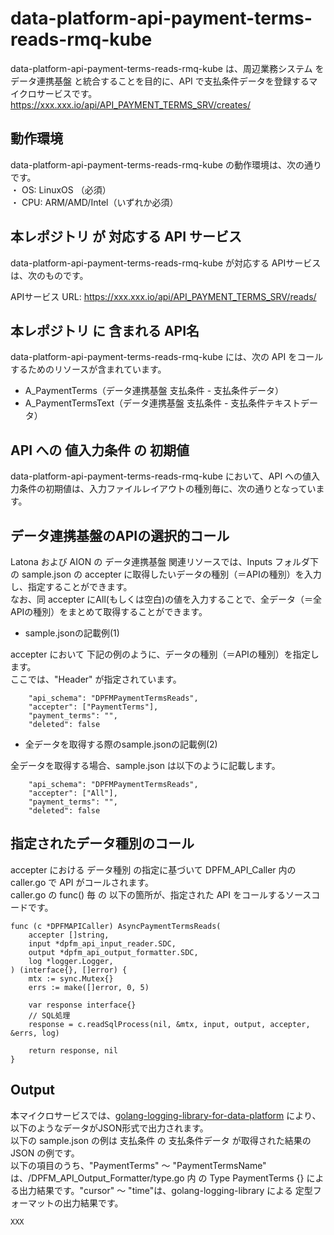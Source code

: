 # data-platform-api-payment-terms-reads-rmq-kube

data-platform-api-payment-terms-reads-rmq-kube は、周辺業務システム を データ連携基盤 と統合することを目的に、API で支払条件データを登録するマイクロサービスです。  
https://xxx.xxx.io/api/API_PAYMENT_TERMS_SRV/creates/

## 動作環境

data-platform-api-payment-terms-reads-rmq-kube の動作環境は、次の通りです。  
・ OS: LinuxOS （必須）  
・ CPU: ARM/AMD/Intel（いずれか必須）  


## 本レポジトリ が 対応する API サービス
data-platform-api-payment-terms-reads-rmq-kube が対応する APIサービス は、次のものです。

APIサービス URL: https://xxx.xxx.io/api/API_PAYMENT_TERMS_SRV/reads/

## 本レポジトリ に 含まれる API名
data-platform-api-payment-terms-reads-rmq-kube には、次の API をコールするためのリソースが含まれています。  

* A_PaymentTerms（データ連携基盤 支払条件 - 支払条件データ）
* A_PaymentTermsText（データ連携基盤 支払条件 - 支払条件テキストデータ）
 

## API への 値入力条件 の 初期値
data-platform-api-payment-terms-reads-rmq-kube において、API への値入力条件の初期値は、入力ファイルレイアウトの種別毎に、次の通りとなっています。  

## データ連携基盤のAPIの選択的コール

Latona および AION の データ連携基盤 関連リソースでは、Inputs フォルダ下の sample.json の accepter に取得したいデータの種別（＝APIの種別）を入力し、指定することができます。  
なお、同 accepter にAll(もしくは空白)の値を入力することで、全データ（＝全APIの種別）をまとめて取得することができます。  

* sample.jsonの記載例(1)  

accepter において 下記の例のように、データの種別（＝APIの種別）を指定します。  
ここでは、"Header" が指定されています。    
  
```
	"api_schema": "DPFMPaymentTermsReads",
	"accepter": ["PaymentTerms"],
	"payment_terms": "",
	"deleted": false
```
  
* 全データを取得する際のsample.jsonの記載例(2)  

全データを取得する場合、sample.json は以下のように記載します。  

```
	"api_schema": "DPFMPaymentTermsReads",
	"accepter": ["All"],
	"payment_terms": "",
	"deleted": false
```

## 指定されたデータ種別のコール

accepter における データ種別 の指定に基づいて DPFM_API_Caller 内の caller.go で API がコールされます。  
caller.go の func() 毎 の 以下の箇所が、指定された API をコールするソースコードです。  

```
func (c *DPFMAPICaller) AsyncPaymentTermsReads(
	accepter []string,
	input *dpfm_api_input_reader.SDC,
	output *dpfm_api_output_formatter.SDC,
	log *logger.Logger,
) (interface{}, []error) {
	mtx := sync.Mutex{}
	errs := make([]error, 0, 5)

	var response interface{}
	// SQL処理
	response = c.readSqlProcess(nil, &mtx, input, output, accepter, &errs, log)

	return response, nil
}
```

## Output  
本マイクロサービスでは、[golang-logging-library-for-data-platform](https://github.com/latonaio/golang-logging-library-for-data-platform) により、以下のようなデータがJSON形式で出力されます。  
以下の sample.json の例は 支払条件 の 支払条件データ が取得された結果の JSON の例です。  
以下の項目のうち、"PaymentTerms" ～ "PaymentTermsName" は、/DPFM_API_Output_Formatter/type.go 内 の Type PaymentTerms {} による出力結果です。"cursor" ～ "time"は、golang-logging-library による 定型フォーマットの出力結果です。  

```
XXX
```

